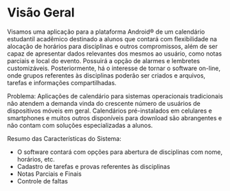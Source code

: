 # Visão Geral

Visamos uma aplicação para a plataforma Android® de um calendário estudantil acadêmico destinado a alunos que contará com flexibilidade na alocação de horários para disciplinas e outros compromissos, além de ser capaz de apresentar dados relevantes dos mesmos ao usuário, como notas parciais e local do evento. Possuirá a opção de alarmes e lembretes customizáveis.
Posteriormente, há o interesse de tornar o software on-line, onde grupos referentes às disciplinas poderão ser criados e arquivos, tarefas e informações compartilhadas.

Problema: Aplicações de calendário para sistemas operacionais tradicionais não atendem a demanda vinda do crescente número de usuários de dispositivos móveis em geral. Calendários pré-instalados em celulares e smartphones e muitos outros disponíveis para download são abrangentes e não contam com soluções especializadas a alunos.

Resumo das Características do Sistema:
- O software contará com opções para abertura de disciplinas com nome, horários, etc.
- Cadastro de tarefas e provas referentes às disciplinas
- Notas Parciais e Finais
- Controle de faltas
